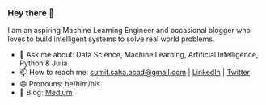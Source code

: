 ### Hey there 👋

I am an aspiring Machine Learning Engineer and occasional blogger who loves to build intelligent systems to solve real world problems. 

- 💬 Ask me about: Data Science, Machine Learning, Artificial Intelligence, Python & Julia
- 📫 How to reach me: <sumit.saha.acad@gmail.com> | [LinkedIn](https://www.linkedin.com/in/linksumitsaha/) | [Twitter](https://twitter.com/_sumitsaha_)
- 😄 Pronouns: he/him/his
- 📝 Blog: [Medium](https://medium.com/@_sumitsaha_)

